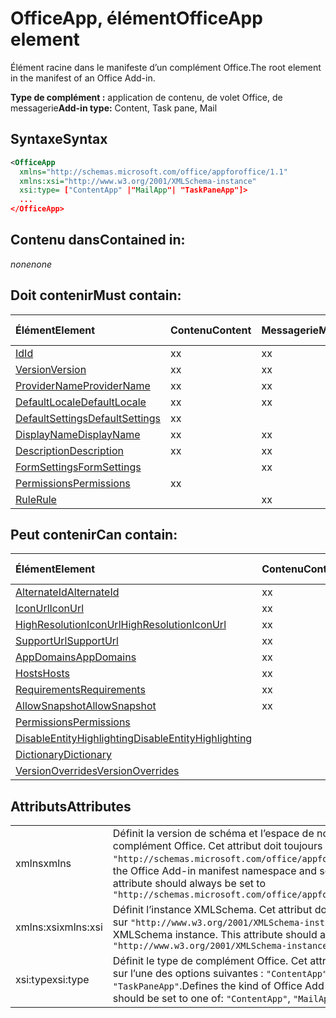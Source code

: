 # <a name="officeapp-element"></a><span data-ttu-id="98f40-101">OfficeApp, élément</span><span class="sxs-lookup"><span data-stu-id="98f40-101">OfficeApp element</span></span>

<span data-ttu-id="98f40-102">Élément racine dans le manifeste d’un complément Office.</span><span class="sxs-lookup"><span data-stu-id="98f40-102">The root element in the manifest of an Office Add-in.</span></span>

<span data-ttu-id="98f40-103">**Type de complément :** application de contenu, de volet Office, de messagerie</span><span class="sxs-lookup"><span data-stu-id="98f40-103">**Add-in type:** Content, Task pane, Mail</span></span>

## <a name="syntax"></a><span data-ttu-id="98f40-104">Syntaxe</span><span class="sxs-lookup"><span data-stu-id="98f40-104">Syntax</span></span>

```XML
<OfficeApp 
  xmlns="http://schemas.microsoft.com/office/appforoffice/1.1" 
  xmlns:xsi="http://www.w3.org/2001/XMLSchema-instance" 
  xsi:type= ["ContentApp" |"MailApp"| "TaskPaneApp"]>
  ...
</OfficeApp>
```

## <a name="contained-in"></a><span data-ttu-id="98f40-105">Contenu dans</span><span class="sxs-lookup"><span data-stu-id="98f40-105">Contained in:</span></span>

 <span data-ttu-id="98f40-106">_none_</span><span class="sxs-lookup"><span data-stu-id="98f40-106">_none_</span></span>

## <a name="must-contain"></a><span data-ttu-id="98f40-107">Doit contenir</span><span class="sxs-lookup"><span data-stu-id="98f40-107">Must contain:</span></span>

|<span data-ttu-id="98f40-108">**Élément**</span><span class="sxs-lookup"><span data-stu-id="98f40-108">**Element**</span></span>|<span data-ttu-id="98f40-109">**Contenu**</span><span class="sxs-lookup"><span data-stu-id="98f40-109">**Content**</span></span>|<span data-ttu-id="98f40-110">**Messagerie**</span><span class="sxs-lookup"><span data-stu-id="98f40-110">**Mail**</span></span>|<span data-ttu-id="98f40-111">**TaskPane**</span><span class="sxs-lookup"><span data-stu-id="98f40-111">\*\*\*\* Taskpane</span></span>|
|:-----|:-----|:-----|:-----|
|[<span data-ttu-id="98f40-112">Id</span><span class="sxs-lookup"><span data-stu-id="98f40-112">Id</span></span>](id.md)|<span data-ttu-id="98f40-113">x</span><span class="sxs-lookup"><span data-stu-id="98f40-113">x</span></span>|<span data-ttu-id="98f40-114">x</span><span class="sxs-lookup"><span data-stu-id="98f40-114">x</span></span>|<span data-ttu-id="98f40-115">x</span><span class="sxs-lookup"><span data-stu-id="98f40-115">x</span></span>|
|[<span data-ttu-id="98f40-116">Version</span><span class="sxs-lookup"><span data-stu-id="98f40-116">Version</span></span>](version.md)|<span data-ttu-id="98f40-117">x</span><span class="sxs-lookup"><span data-stu-id="98f40-117">x</span></span>|<span data-ttu-id="98f40-118">x</span><span class="sxs-lookup"><span data-stu-id="98f40-118">x</span></span>|<span data-ttu-id="98f40-119">x</span><span class="sxs-lookup"><span data-stu-id="98f40-119">x</span></span>|
|[<span data-ttu-id="98f40-120">ProviderName</span><span class="sxs-lookup"><span data-stu-id="98f40-120">ProviderName</span></span>](providername.md)|<span data-ttu-id="98f40-121">x</span><span class="sxs-lookup"><span data-stu-id="98f40-121">x</span></span>|<span data-ttu-id="98f40-122">x</span><span class="sxs-lookup"><span data-stu-id="98f40-122">x</span></span>|<span data-ttu-id="98f40-123">x</span><span class="sxs-lookup"><span data-stu-id="98f40-123">x</span></span>|
|[<span data-ttu-id="98f40-124">DefaultLocale</span><span class="sxs-lookup"><span data-stu-id="98f40-124">DefaultLocale</span></span>](defaultlocale.md)|<span data-ttu-id="98f40-125">x</span><span class="sxs-lookup"><span data-stu-id="98f40-125">x</span></span>|<span data-ttu-id="98f40-126">x</span><span class="sxs-lookup"><span data-stu-id="98f40-126">x</span></span>|<span data-ttu-id="98f40-127">x</span><span class="sxs-lookup"><span data-stu-id="98f40-127">x</span></span>|
|[<span data-ttu-id="98f40-128">DefaultSettings</span><span class="sxs-lookup"><span data-stu-id="98f40-128">DefaultSettings</span></span>](defaultsettings.md)|<span data-ttu-id="98f40-129">x</span><span class="sxs-lookup"><span data-stu-id="98f40-129">x</span></span>||<span data-ttu-id="98f40-130">x</span><span class="sxs-lookup"><span data-stu-id="98f40-130">x</span></span>|
|[<span data-ttu-id="98f40-131">DisplayName</span><span class="sxs-lookup"><span data-stu-id="98f40-131">DisplayName</span></span>](displayname.md)|<span data-ttu-id="98f40-132">x</span><span class="sxs-lookup"><span data-stu-id="98f40-132">x</span></span>|<span data-ttu-id="98f40-133">x</span><span class="sxs-lookup"><span data-stu-id="98f40-133">x</span></span>|<span data-ttu-id="98f40-134">x</span><span class="sxs-lookup"><span data-stu-id="98f40-134">x</span></span>|
|[<span data-ttu-id="98f40-135">Description</span><span class="sxs-lookup"><span data-stu-id="98f40-135">Description</span></span>](description.md)|<span data-ttu-id="98f40-136">x</span><span class="sxs-lookup"><span data-stu-id="98f40-136">x</span></span>|<span data-ttu-id="98f40-137">x</span><span class="sxs-lookup"><span data-stu-id="98f40-137">x</span></span>|<span data-ttu-id="98f40-138">x</span><span class="sxs-lookup"><span data-stu-id="98f40-138">x</span></span>|
|[<span data-ttu-id="98f40-139">FormSettings</span><span class="sxs-lookup"><span data-stu-id="98f40-139">FormSettings</span></span>](formsettings.md)||<span data-ttu-id="98f40-140">x</span><span class="sxs-lookup"><span data-stu-id="98f40-140">x</span></span>||
|[<span data-ttu-id="98f40-141">Permissions</span><span class="sxs-lookup"><span data-stu-id="98f40-141">Permissions</span></span>](permissions.md)|<span data-ttu-id="98f40-142">x</span><span class="sxs-lookup"><span data-stu-id="98f40-142">x</span></span>||<span data-ttu-id="98f40-143">x</span><span class="sxs-lookup"><span data-stu-id="98f40-143">x</span></span>|
|[<span data-ttu-id="98f40-144">Rule</span><span class="sxs-lookup"><span data-stu-id="98f40-144">Rule</span></span>](rule.md)||<span data-ttu-id="98f40-145">x</span><span class="sxs-lookup"><span data-stu-id="98f40-145">x</span></span>||

## <a name="can-contain"></a><span data-ttu-id="98f40-146">Peut contenir</span><span class="sxs-lookup"><span data-stu-id="98f40-146">Can contain:</span></span>

|<span data-ttu-id="98f40-147">**Élément**</span><span class="sxs-lookup"><span data-stu-id="98f40-147">**Element**</span></span>|<span data-ttu-id="98f40-148">**Contenu**</span><span class="sxs-lookup"><span data-stu-id="98f40-148">**Content**</span></span>|<span data-ttu-id="98f40-149">**Messagerie**</span><span class="sxs-lookup"><span data-stu-id="98f40-149">**Mail**</span></span>|<span data-ttu-id="98f40-150">**TaskPane**</span><span class="sxs-lookup"><span data-stu-id="98f40-150">\*\*\*\* Taskpane</span></span>|
|:-----|:-----|:-----|:-----|
|[<span data-ttu-id="98f40-151">AlternateId</span><span class="sxs-lookup"><span data-stu-id="98f40-151">AlternateId</span></span>](alternateid.md)|<span data-ttu-id="98f40-152">x</span><span class="sxs-lookup"><span data-stu-id="98f40-152">x</span></span>|<span data-ttu-id="98f40-153">x</span><span class="sxs-lookup"><span data-stu-id="98f40-153">x</span></span>|<span data-ttu-id="98f40-154">x</span><span class="sxs-lookup"><span data-stu-id="98f40-154">x</span></span>|
|[<span data-ttu-id="98f40-155">IconUrl</span><span class="sxs-lookup"><span data-stu-id="98f40-155">IconUrl</span></span>](iconurl.md)|<span data-ttu-id="98f40-156">x</span><span class="sxs-lookup"><span data-stu-id="98f40-156">x</span></span>|<span data-ttu-id="98f40-157">x</span><span class="sxs-lookup"><span data-stu-id="98f40-157">x</span></span>|<span data-ttu-id="98f40-158">x</span><span class="sxs-lookup"><span data-stu-id="98f40-158">x</span></span>|
|[<span data-ttu-id="98f40-159">HighResolutionIconUrl</span><span class="sxs-lookup"><span data-stu-id="98f40-159">HighResolutionIconUrl</span></span>](highresolutioniconurl.md)|<span data-ttu-id="98f40-160">x</span><span class="sxs-lookup"><span data-stu-id="98f40-160">x</span></span>|<span data-ttu-id="98f40-161">x</span><span class="sxs-lookup"><span data-stu-id="98f40-161">x</span></span>|<span data-ttu-id="98f40-162">x</span><span class="sxs-lookup"><span data-stu-id="98f40-162">x</span></span>|
|[<span data-ttu-id="98f40-163">SupportUrl</span><span class="sxs-lookup"><span data-stu-id="98f40-163">SupportUrl</span></span>](supporturl.md)|<span data-ttu-id="98f40-164">x</span><span class="sxs-lookup"><span data-stu-id="98f40-164">x</span></span>|<span data-ttu-id="98f40-165">x</span><span class="sxs-lookup"><span data-stu-id="98f40-165">x</span></span>|<span data-ttu-id="98f40-166">x</span><span class="sxs-lookup"><span data-stu-id="98f40-166">x</span></span>|
|[<span data-ttu-id="98f40-167">AppDomains</span><span class="sxs-lookup"><span data-stu-id="98f40-167">AppDomains</span></span>](appdomains.md)|<span data-ttu-id="98f40-168">x</span><span class="sxs-lookup"><span data-stu-id="98f40-168">x</span></span>|<span data-ttu-id="98f40-169">x</span><span class="sxs-lookup"><span data-stu-id="98f40-169">x</span></span>|<span data-ttu-id="98f40-170">x</span><span class="sxs-lookup"><span data-stu-id="98f40-170">x</span></span>|
|[<span data-ttu-id="98f40-171">Hosts</span><span class="sxs-lookup"><span data-stu-id="98f40-171">Hosts</span></span>](hosts.md)|<span data-ttu-id="98f40-172">x</span><span class="sxs-lookup"><span data-stu-id="98f40-172">x</span></span>|<span data-ttu-id="98f40-173">x</span><span class="sxs-lookup"><span data-stu-id="98f40-173">x</span></span>|<span data-ttu-id="98f40-174">x</span><span class="sxs-lookup"><span data-stu-id="98f40-174">x</span></span>|
|[<span data-ttu-id="98f40-175">Requirements</span><span class="sxs-lookup"><span data-stu-id="98f40-175">Requirements</span></span>](requirements.md)|<span data-ttu-id="98f40-176">x</span><span class="sxs-lookup"><span data-stu-id="98f40-176">x</span></span>|<span data-ttu-id="98f40-177">x</span><span class="sxs-lookup"><span data-stu-id="98f40-177">x</span></span>|<span data-ttu-id="98f40-178">x</span><span class="sxs-lookup"><span data-stu-id="98f40-178">x</span></span>|
|[<span data-ttu-id="98f40-179">AllowSnapshot</span><span class="sxs-lookup"><span data-stu-id="98f40-179">AllowSnapshot</span></span>](allowsnapshot.md)|<span data-ttu-id="98f40-180">x</span><span class="sxs-lookup"><span data-stu-id="98f40-180">x</span></span>|||
|[<span data-ttu-id="98f40-181">Permissions</span><span class="sxs-lookup"><span data-stu-id="98f40-181">Permissions</span></span>](permissions.md)||<span data-ttu-id="98f40-182">x</span><span class="sxs-lookup"><span data-stu-id="98f40-182">x</span></span>||
|[<span data-ttu-id="98f40-183">DisableEntityHighlighting</span><span class="sxs-lookup"><span data-stu-id="98f40-183">DisableEntityHighlighting</span></span>](disableentityhighlighting.md)||<span data-ttu-id="98f40-184">x</span><span class="sxs-lookup"><span data-stu-id="98f40-184">x</span></span>||
|[<span data-ttu-id="98f40-185">Dictionary</span><span class="sxs-lookup"><span data-stu-id="98f40-185">Dictionary</span></span>](dictionary.md)|||<span data-ttu-id="98f40-186">x</span><span class="sxs-lookup"><span data-stu-id="98f40-186">x</span></span>|
|[<span data-ttu-id="98f40-187">VersionOverrides</span><span class="sxs-lookup"><span data-stu-id="98f40-187">VersionOverrides</span></span>](versionoverrides.md)||<span data-ttu-id="98f40-188">x</span><span class="sxs-lookup"><span data-stu-id="98f40-188">x</span></span>||

## <a name="attributes"></a><span data-ttu-id="98f40-189">Attributs</span><span class="sxs-lookup"><span data-stu-id="98f40-189">Attributes</span></span>

|||
|:-----|:-----|
|<span data-ttu-id="98f40-190">xmlns</span><span class="sxs-lookup"><span data-stu-id="98f40-190">xmlns</span></span>|<span data-ttu-id="98f40-p101">Définit la version de schéma et l’espace de noms du manifeste de complément Office. Cet attribut doit toujours être défini sur `"http://schemas.microsoft.com/office/appforoffice/1.1"`.</span><span class="sxs-lookup"><span data-stu-id="98f40-p101">Defines the Office Add-in manifest namespace and schema version. This attribute should always be set to  `"http://schemas.microsoft.com/office/appforoffice/1.1"`</span></span>|
|<span data-ttu-id="98f40-193">xmlns:xsi</span><span class="sxs-lookup"><span data-stu-id="98f40-193">xmlns:xsi</span></span>|<span data-ttu-id="98f40-p102">Définit l’instance XMLSchema. Cet attribut doit toujours être défini sur `"http://www.w3.org/2001/XMLSchema-instance"`.</span><span class="sxs-lookup"><span data-stu-id="98f40-p102">Defines the XMLSchema instance. This attribute should always be set to  `"http://www.w3.org/2001/XMLSchema-instance"`</span></span>|
|<span data-ttu-id="98f40-196">xsi:type</span><span class="sxs-lookup"><span data-stu-id="98f40-196">xsi:type</span></span>|<span data-ttu-id="98f40-p103">Définit le type de complément Office. Cet attribut doit être défini sur l’une des options suivantes : `"ContentApp"`, `"MailApp"` ou `"TaskPaneApp"`.</span><span class="sxs-lookup"><span data-stu-id="98f40-p103">Defines the kind of Office Add-in. This attribute should be set to one of:  `"ContentApp"`,  `"MailApp"`, or  `"TaskPaneApp"`</span></span>|
